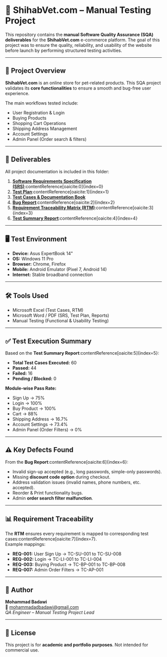 # 🐾 ShihabVet.com – Manual Testing Project

This repository contains the **manual Software Quality Assurance (SQA) deliverables** for the **ShihabVet.com** e-commerce platform. The goal of this project was to ensure the quality, reliability, and usability of the website before launch by performing structured testing activities.

---

## 📌 Project Overview
**ShihabVet.com** is an online store for pet-related products. This SQA project validates its **core functionalities** to ensure a smooth and bug-free user experience.  

The main workflows tested include:
- User Registration & Login  
- Buying Products  
- Shopping Cart Operations  
- Shipping Address Management  
- Account Settings  
- Admin Panel (Order search & filters)

---

## 📂 Deliverables
All project documentation is included in this folder:

1. **[Software Requirements Specification (SRS)](1-%20ShihabVet%20%20-%20SRS.docx.pdf)**:contentReference[oaicite:0]{index=0}  
2. **[Test Plan](2-%20ShihabVet.com%20Test%20Plan.pdf)**:contentReference[oaicite:1]{index=1}  
3. **[Test Cases & Documentation Book](3-%20ShihabVet%20Manual%20Testing-Documentation%20Book.xlsx)**  
4. **[Bug Report](4-%20ShihabVet%20Manual%20Testing%20-%20Bug%20Report.pdf)**:contentReference[oaicite:2]{index=2}  
5. **[Requirement Traceability Matrix (RTM)](5-%20ShihabVet%20Manual%20Testing-Documentation%20Book%20-%20RTM.pdf)**:contentReference[oaicite:3]{index=3}  
6. **[Test Summary Report](6-%20ShihabVet%20Manual%20Testing-Documentation%20Book%20-%20Test%20Summary%20Report.pdf)**:contentReference[oaicite:4]{index=4}

---

## 🖥️ Test Environment
- **Device:** Asus ExpertBook 14"  
- **OS:** Windows 11 Pro  
- **Browser:** Chrome, Firefox  
- **Mobile:** Android Emulator (Pixel 7, Android 14)  
- **Internet:** Stable broadband connection  

---

## 🛠️ Tools Used
- Microsoft Excel (Test Cases, RTM)  
- Microsoft Word / PDF (SRS, Test Plan, Reports)  
- Manual Testing (Functional & Usability Testing)  

---

## ✅ Test Execution Summary
Based on the **Test Summary Report**:contentReference[oaicite:5]{index=5}:

- **Total Test Cases Executed:** 60  
- **Passed:** 44  
- **Failed:** 16  
- **Pending / Blocked:** 0  

**Module-wise Pass Rate:**  
- Sign Up → 75%  
- Login → 100%  
- Buy Product → 100%  
- Cart → 88%  
- Shipping Address → 16.7%  
- Account Settings → 73.4%  
- Admin Panel (Order Filters) → 0%  

---

## ⚠️ Key Defects Found
From the **Bug Report**:contentReference[oaicite:6]{index=6}:
- Invalid sign-up accepted (e.g., long passwords, simple-only passwords).  
- Missing **discount code option** during checkout.  
- Address validation issues (invalid names, phone numbers, etc. accepted).  
- Reorder & Print functionality bugs.  
- Admin **order search filter malfunction**.  

---

## 📊 Requirement Traceability
The **RTM** ensures every requirement is mapped to corresponding test cases:contentReference[oaicite:7]{index=7}.  
Example mappings:
- **REQ-001:** User Sign Up → TC-SU-001 to TC-SU-008  
- **REQ-002:** Login → TC-LI-001 to TC-LI-004  
- **REQ-003:** Buying Product → TC-BP-001 to TC-BP-008  
- **REQ-007:** Admin Order Filters → TC-AP-001  

---

## 👤 Author
**Mohammad Badawi**  
📧 [mohammadadbadawi@gmail.com](mailto:mohammadadbadawi@gmail.com)  
*QA Engineer – Manual Testing Project Lead*  

---

## 📜 License
This project is for **academic and portfolio purposes**. Not intended for commercial use.

